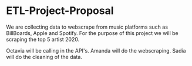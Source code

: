 # ETL-Project-Proposal 

We are collecting data to webscrape from music platforms such as BillBoards, Apple and Spotify. 
For the purpose of this project we will be scraping the top 5 artist 2020. 

Octavia will be calling in the API's. Amanda will do the webscraping. Sadia will do the cleaning of the data. 

